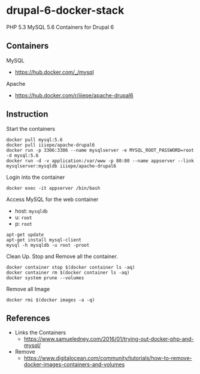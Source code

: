 # drupal-6-docker-stack
PHP 5.3 MySQL 5.6 Containers for Drupal 6

## Containers
MySQL
- https://hub.docker.com/_/mysql

Apache
- https://hub.docker.com/r/iiiepe/apache-drupal6

## Instruction

Start the containers 
```
docker pull mysql:5.6
docker pull iiiepe/apache-drupal6
docker run -p 3306:3306 --name mysqlserver -e MYSQL_ROOT_PASSWORD=root -d mysql:5.6
docker run -d -v application:/var/www -p 80:80 --name appserver --link mysqlserver:mysqldb iiiepe/apache-drupal6
```

Login into the container
```
docker exec -it appserver /bin/bash
```

Access MySQL for the web container
- host: `mysqldb`
- u: `root`
- p: `root`

```
apt-get update
apt-get install mysql-client
mysql -h mysqldb -u root -proot
```

Clean Up. Stop and Remove all the container. 
```
docker container stop $(docker container ls -aq)
docker container rm $(docker container ls -aq)
docker system prune --volumes
```

Remove all Image 
```
docker rmi $(docker images -a -q)
```

## References
- Links the Containers
    - https://www.samueledney.com/2016/01/trying-out-docker-php-and-mysql/
- Remove 
    - https://www.digitalocean.com/community/tutorials/how-to-remove-docker-images-containers-and-volumes
